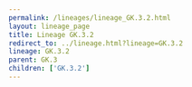 ```yaml
---
permalink: /lineages/lineage_GK.3.2.html
layout: lineage_page
title: Lineage GK.3.2
redirect_to: ../lineage.html?lineage=GK.3.2
lineage: GK.3.2
parent: GK.3
children: ['GK.3.2']
---
```

